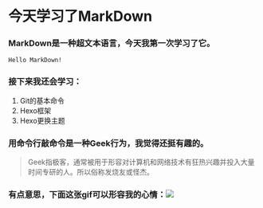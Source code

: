 # 今天学习了MarkDown

### MarkDown是一种超文本语言，今天我第一次学习了它。
  
  ```
  Hello MarkDown!
  ```
### 接下来我还会学习：
 
 1. Git的基本命令
 1. Hexo框架
 1. Hexo更换主题

### 用命令行敲命令是一种**Geek**行为，我觉得还挺有趣的。
 
 >Geek指极客，通常被用于形容对计算机和网络技术有狂热兴趣并投入大量时间专研的人。所以俗称发烧友或怪杰。
### 有点意思，下面这张gif可以形容我的心情：![](https://qgt-style.oss-cn-hangzhou.aliyuncs.com/newcoursep4/g1/g1-2-2/tenor.gi)
